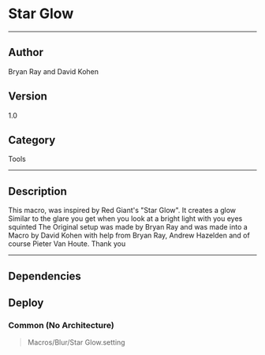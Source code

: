 # Star Glow
___

## Author
Bryan Ray and David Kohen

## Version
1.0

## Category
Tools

___

## Description
This macro, was inspired by Red Giant's "Star Glow". It creates a glow Similar to the glare you get when you look at a bright light with you eyes squinted
The Original setup was made by Bryan Ray and was made into a Macro by David Kohen with help from Bryan Ray, Andrew Hazelden and of course Pieter Van Houte. 
 Thank you 

___

## Dependencies

## Deploy

### Common (No Architecture)

> Macros/Blur/Star Glow.setting  
